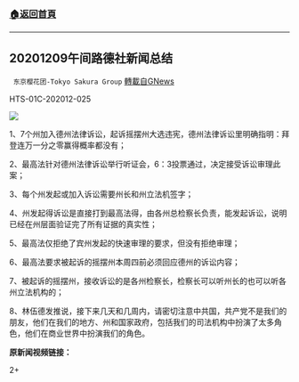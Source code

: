 ###  [:house:返回首頁](https://github.com/ourhimalayas/txt)
---

## 20201209午间路德社新闻总结
` 东京樱花团-Tokyo Sakura Group` [轉載自GNews](https://gnews.org/zh-hans/635003/)

HTS-01C-202012-025

![]()![](https://gnews-media-offload.s3.amazonaws.com/wp-content/uploads/2020/12/10060738/2345-2.jpg)

1、7个州加入德州法律诉讼，起诉摇摆州大选违宪，德州法律诉讼里明确指明：拜登连万一分之零赢得概率都没有；

2、最高法针对德州法律诉讼举行听证会，6：3投票通过，决定接受诉讼审理此案；

3、每个州发起或加入诉讼需要州长和州立法机签字；

4、州发起得诉讼是直接打到最高法得，由各州总检察长负责，能发起诉讼，说明已经在州层面验证完了所有证据的真实性；

5、最高法仅拒绝了宾州发起的快速审理的要求，但没有拒绝审理；

6、最高法要求被起诉的摇摆州本周四前必须回应德州的诉讼内容；

7、被起诉的摇摆州，接收诉讼的是各州检察长，检察长可以听州长的也可以听各州立法机构的；

8、林伍德发推说，接下来几天和几周内，请密切注意中共国，共产党不是我们的朋友，他们在我们的地方、州和国家政府，包括我们的司法机构中扮演了太多角色，他们在商业世界中扮演我们的角色。

**原新闻视频链接：**





2+
